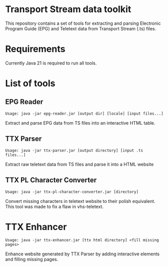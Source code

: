 # Transport Stream data toolkit
This repository contains a set of tools for extracting and parsing Electronic Program Guide (EPG) and Teletext data from Transport Stream (.ts) files.

# Requirements
Currently Java 21 is required to run all tools.

# List of tools

## EPG Reader
```
Usage: java -jar epg-reader.jar [output dir] [locale] [input files...]
```
Extract and parse EPG data from TS files into an interactive HTML table.

## TTX Parser
```
Usage: java -jar ttx-parser.jar [output directory] [input .ts files...]
```
Extract raw teletext data from TS files and parse it into a HTML website

## TTX PL Character Converter
```
Usage: java -jar ttx-pl-character-converter.jar [directory]
```
Convert missing characters in teletext website to their polish equivalent.  
This tool was made to fix a flaw in vhs-teletext.

# TTX Enhancer
```
Usage: java -jar ttx-enhancer.jar [ttx html directory] <fill missing pages>
```
Enhance website generated by TTX Parser by adding interactive elements and filling missing pages.